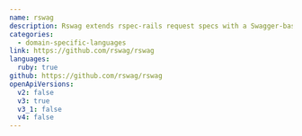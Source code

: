 ```yaml
---
name: rswag
description: Rswag extends rspec-rails request specs with a Swagger-based DSL for describing and testing API operations.
categories:
  - domain-specific-languages
link: https://github.com/rswag/rswag
languages:
  ruby: true
github: https://github.com/rswag/rswag
openApiVersions:
  v2: false
  v3: true
  v3_1: false
  v4: false
---
```

